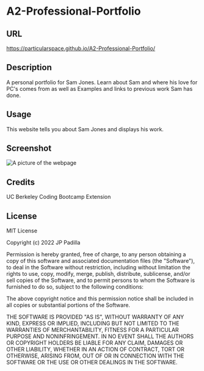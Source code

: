 # A2-Professional-Portfolio


## URL

https://particularspace.github.io/A2-Professional-Portfolio/

## Description

A personal portfolio for Sam Jones. Learn about Sam and where his love for PC's comes from as well as Examples and links to previous work Sam has done. 

## Usage

This website tells you about Sam Jones and displays his work.   

## Screenshot
![A picture of the webpage](./assets/images/particularspace.github.io_A2-Professional-Portfolio_(1).png "Sam Jones")

## Credits
UC Berkeley Coding Bootcamp Extension

## License

MIT License

Copyright (c) 2022 JP Padilla

Permission is hereby granted, free of charge, to any person obtaining a copy of this software and associated documentation files (the "Software"), to deal in the Software without restriction, including without limitation the rights to use, copy, modify, merge, publish, distribute, sublicense, and/or sell copies of the Software, and to permit persons to whom the Software is furnished to do so, subject to the following conditions:

The above copyright notice and this permission notice shall be included in all copies or substantial portions of the Software.

THE SOFTWARE IS PROVIDED "AS IS", WITHOUT WARRANTY OF ANY KIND, EXPRESS OR IMPLIED, INCLUDING BUT NOT LIMITED TO THE WARRANTIES OF MERCHANTABILITY, FITNESS FOR A PARTICULAR PURPOSE AND NONINFRINGEMENT. IN NO EVENT SHALL THE AUTHORS OR COPYRIGHT HOLDERS BE LIABLE FOR ANY CLAIM, DAMAGES OR OTHER LIABILITY, WHETHER IN AN ACTION OF CONTRACT, TORT OR OTHERWISE, ARISING FROM, OUT OF OR IN CONNECTION WITH THE SOFTWARE OR THE USE OR OTHER DEALINGS IN THE SOFTWARE.